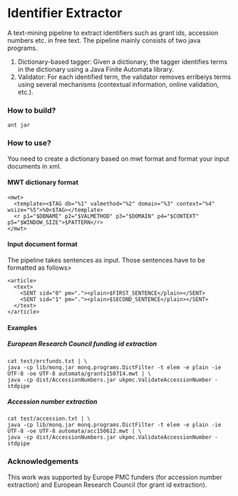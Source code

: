 # Identifier Extractor

A text-mining pipeline to extract identifiers such as grant ids, accession numbers etc. in free text. The pipeline mainly consists of two java programs.

 1. Dictionary-based tagger: Given a dictionary, the tagger identifies terms in the dictionary using a Java Finite Automata library. 
 2. Validator: For each identified term, the validator removes erribeiys terms using several mechanisms (contextual information, online validation, etc.).

### How to build?


```
ant jar
```

### How to use?

You need to create a dictionary based on mwt format and format your input documents in xml.

#### MWT dictionary format

```
<mwt>
  <template><$TAG db="%1" valmethod="%2" domain="%3" context="%4" wsize="%5">%0<$TAG></template>
  <r p1="$DBNAME" p2="$VALMETHOD" p3="$DOMAIN" p4="$CONTEXT" p5="$WINDOW_SIZE">$PATTERN</r>
</mwt>
```

#### Input document format

The pipeline takes sentences as input. Those sentences have to be formatted as follows>

```
<article>
  <text>
    <SENT sid="0" pm="."><plain>$FIRST_SENTENCE</plain></SENT>
    <SENT sid="1" pm="."><plain>$SECOND_SENTENCE</plain></SENT>
  </text>
</article>
```

#### Examples

##### European Research Council funding id extraction

```
cat test/ercfunds.txt | \
java -cp lib/monq.jar monq.programs.DictFilter -t elem -e plain -ie UTF-8 -oe UTF-8 automata/grants150714.mwt | \
java -cp dist/AccessionNumbers.jar ukpmc.ValidateAccessionNumber -stdpipe
```

##### Accession number extraction

```
cat test/accession.txt | \
java -cp lib/monq.jar monq.programs.DictFilter -t elem -e plain -ie UTF-8 -oe UTF-8 automata/acc150612.mwt | \
java -cp dist/AccessionNumbers.jar ukpmc.ValidateAccessionNumber -stdpipe
```

### Acknowledgements

This work was supported by Europe PMC funders (for accession number extraction) and European Research Council (for grant id extraction).


[1]: http://europepmc.org/articles/PMC3667078
[2]: http://europepmc.org/abstract/MED/18006544
